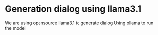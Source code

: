 # Generation dialog using llama3.1

We are using opensource llama3.1 to generate dialog
Using ollama to run the model
